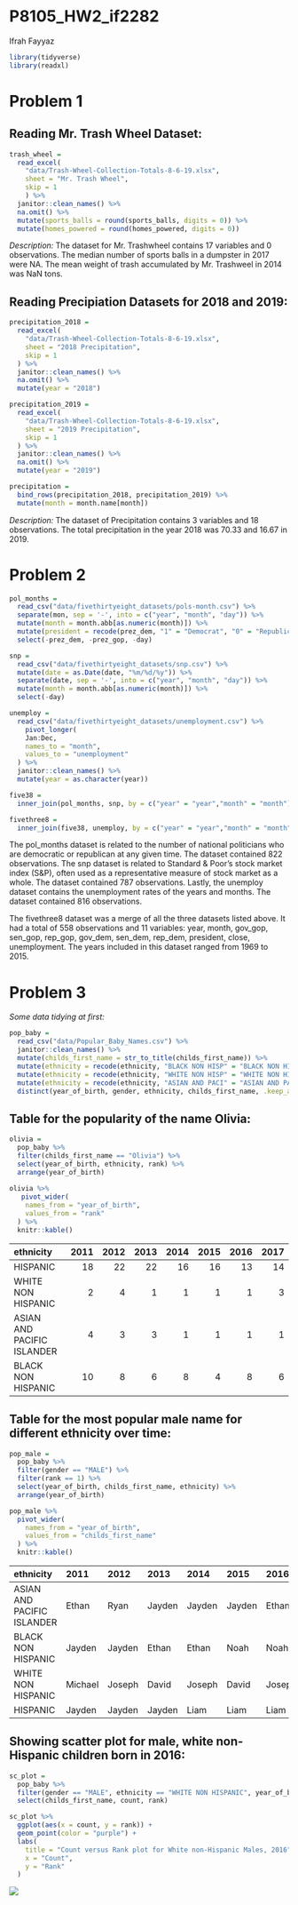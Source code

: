 P8105\_HW2\_if2282
================
Ifrah Fayyaz

``` r
library(tidyverse)
library(readxl)
```

# Problem 1

## Reading Mr. Trash Wheel Dataset:

``` r
trash_wheel = 
  read_excel(
    "data/Trash-Wheel-Collection-Totals-8-6-19.xlsx",
    sheet = "Mr. Trash Wheel",
    skip = 1
    ) %>%
  janitor::clean_names() %>%
  na.omit() %>%
  mutate(sports_balls = round(sports_balls, digits = 0)) %>%
  mutate(homes_powered = round(homes_powered, digits = 0))
```

*Description:* The dataset for Mr. Trashwheel contains 17 variables and
0 observations. The median number of sports balls in a dumpster in 2017
were NA. The mean weight of trash accumulated by Mr. Trashweel in 2014
was NaN tons.

## Reading Precipiation Datasets for 2018 and 2019:

``` r
precipitation_2018 = 
  read_excel(
    "data/Trash-Wheel-Collection-Totals-8-6-19.xlsx",
    sheet = "2018 Precipitation",
    skip = 1
  ) %>%
  janitor::clean_names() %>%
  na.omit() %>%
  mutate(year = "2018")

precipitation_2019 = 
  read_excel(
    "data/Trash-Wheel-Collection-Totals-8-6-19.xlsx",
    sheet = "2019 Precipitation",
    skip = 1
  ) %>%
  janitor::clean_names() %>%
  na.omit() %>%
  mutate(year = "2019")

precipitation =
  bind_rows(precipitation_2018, precipitation_2019) %>%
  mutate(month = month.name[month])
```

*Description:* The dataset of Precipitation contains 3 variables and 18
observations. The total precipitation in the year 2018 was 70.33 and
16.67 in 2019.

# Problem 2

``` r
pol_months = 
  read_csv("data/fivethirtyeight_datasets/pols-month.csv") %>%
  separate(mon, sep = '-', into = c("year", "month", "day")) %>%
  mutate(month = month.abb[as.numeric(month)]) %>%
  mutate(president = recode(prez_dem, "1" = "Democrat", "0" = "Republican")) %>%
  select(-prez_dem, -prez_gop, -day)

snp = 
  read_csv("data/fivethirtyeight_datasets/snp.csv") %>% 
  mutate(date = as.Date(date, "%m/%d/%y")) %>%
  separate(date, sep = '-', into = c("year", "month", "day")) %>%
  mutate(month = month.abb[as.numeric(month)]) %>%
  select(-day)

unemploy = 
  read_csv("data/fivethirtyeight_datasets/unemployment.csv") %>%
    pivot_longer(
    Jan:Dec,
    names_to = "month",
    values_to = "unemployment"
  ) %>%
  janitor::clean_names() %>%
  mutate(year = as.character(year))

five38 =
  inner_join(pol_months, snp, by = c("year" = "year","month" = "month")) 

fivethree8 = 
  inner_join(five38, unemploy, by = c("year" = "year","month" = "month"))
```

The pol\_months dataset is related to the number of national politicians
who are democratic or republican at any given time. The dataset
contained 822 observations. The snp dataset is related to Standard &
Poor’s stock market index (S&P), often used as a representative measure
of stock market as a whole. The dataset contained 787 observations.
Lastly, the unemploy dataset contains the unemployment rates of the
years and months. The dataset contained 816 observations.

The fivethree8 dataset was a merge of all the three datasets listed
above. It had a total of 558 observations and 11 variables: year, month,
gov\_gop, sen\_gop, rep\_gop, gov\_dem, sen\_dem, rep\_dem, president,
close, unemployment. The years included in this dataset ranged from 1969
to 2015.

# Problem 3

*Some data tidying at first:*

``` r
pop_baby =
  read_csv("data/Popular_Baby_Names.csv") %>%
  janitor::clean_names() %>%
  mutate(childs_first_name = str_to_title(childs_first_name)) %>%
  mutate(ethnicity = recode(ethnicity, "BLACK NON HISP" = "BLACK NON HISPANIC")) %>%
  mutate(ethnicity = recode(ethnicity, "WHITE NON HISP" = "WHITE NON HISPANIC")) %>%
  mutate(ethnicity = recode(ethnicity, "ASIAN AND PACI" = "ASIAN AND PACIFIC ISLANDER")) %>%
  distinct(year_of_birth, gender, ethnicity, childs_first_name, .keep_all = TRUE)
```

## Table for the popularity of the name Olivia:

``` r
olivia = 
  pop_baby %>%
  filter(childs_first_name == "Olivia") %>%
  select(year_of_birth, ethnicity, rank) %>%
  arrange(year_of_birth)
 
olivia %>%  
   pivot_wider(
    names_from = "year_of_birth",
    values_from = "rank"
  ) %>%
  knitr::kable()
```

| ethnicity                  | 2011 | 2012 | 2013 | 2014 | 2015 | 2016 | 2017 |
|:---------------------------|-----:|-----:|-----:|-----:|-----:|-----:|-----:|
| HISPANIC                   |   18 |   22 |   22 |   16 |   16 |   13 |   14 |
| WHITE NON HISPANIC         |    2 |    4 |    1 |    1 |    1 |    1 |    3 |
| ASIAN AND PACIFIC ISLANDER |    4 |    3 |    3 |    1 |    1 |    1 |    1 |
| BLACK NON HISPANIC         |   10 |    8 |    6 |    8 |    4 |    8 |    6 |

## Table for the most popular male name for different ethnicity over time:

``` r
pop_male = 
  pop_baby %>%
  filter(gender == "MALE") %>%
  filter(rank == 1) %>%
  select(year_of_birth, childs_first_name, ethnicity) %>%
  arrange(year_of_birth)

pop_male %>%
  pivot_wider(
    names_from = "year_of_birth",
    values_from = "childs_first_name"
  ) %>%
  knitr::kable()
```

| ethnicity                  | 2011    | 2012   | 2013   | 2014   | 2015   | 2016   | 2017     |
|:---------------------------|:--------|:-------|:-------|:-------|:-------|:-------|:---------|
| ASIAN AND PACIFIC ISLANDER | Ethan   | Ryan   | Jayden | Jayden | Jayden | Ethan  | Muhammad |
| BLACK NON HISPANIC         | Jayden  | Jayden | Ethan  | Ethan  | Noah   | Noah   | Noah     |
| WHITE NON HISPANIC         | Michael | Joseph | David  | Joseph | David  | Joseph | David    |
| HISPANIC                   | Jayden  | Jayden | Jayden | Liam   | Liam   | Liam   | Liam     |

## Showing scatter plot for male, white non-Hispanic children born in 2016:

``` r
sc_plot = 
  pop_baby %>%
  filter(gender == "MALE", ethnicity == "WHITE NON HISPANIC", year_of_birth == 2016) %>%
  select(childs_first_name, count, rank) 

sc_plot %>%
  ggplot(aes(x = count, y = rank)) +
  geom_point(color = "purple") + 
  labs(
    title = "Count versus Rank plot for White non-Hispanic Males, 2016",
    x = "Count",
    y = "Rank"
  ) 
```

![](hw2_if2282_files/figure-gfm/unnamed-chunk-8-1.png)<!-- -->
